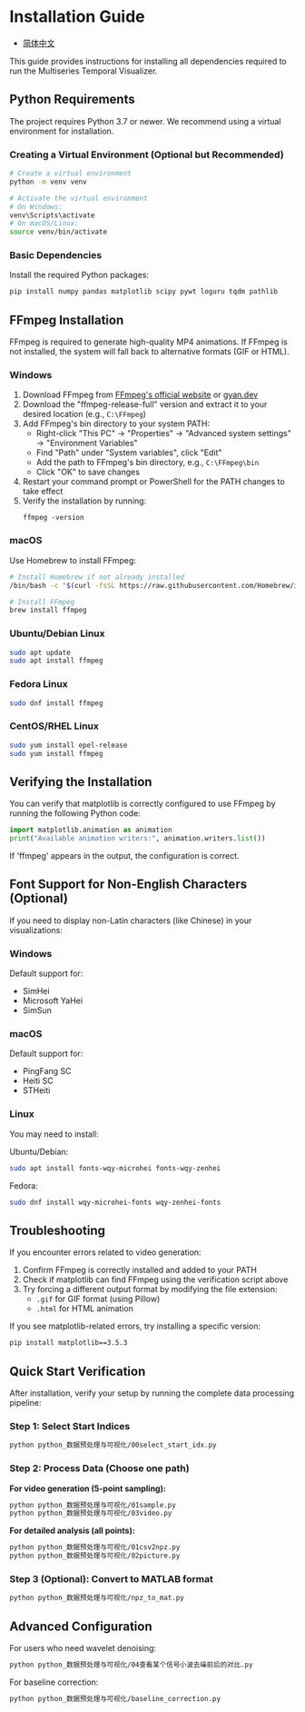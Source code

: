 # Installation Guide

- [简体中文](INSTALLATION_CN.md)

This guide provides instructions for installing all dependencies required to run the Multiseries Temporal Visualizer.

## Python Requirements

The project requires Python 3.7 or newer. We recommend using a virtual environment for installation.

### Creating a Virtual Environment (Optional but Recommended)

```bash
# Create a virtual environment
python -m venv venv

# Activate the virtual environment
# On Windows:
venv\Scripts\activate
# On macOS/Linux:
source venv/bin/activate
```

### Basic Dependencies

Install the required Python packages:

```bash
pip install numpy pandas matplotlib scipy pywt loguru tqdm pathlib
```

## FFmpeg Installation

FFmpeg is required to generate high-quality MP4 animations. If FFmpeg is not installed, the system will fall back to alternative formats (GIF or HTML).

### Windows

1. Download FFmpeg from [FFmpeg's official website](https://ffmpeg.org/download.html) or [gyan.dev](https://www.gyan.dev/ffmpeg/builds/)
2. Download the "ffmpeg-release-full" version and extract it to your desired location (e.g., `C:\FFmpeg`)
3. Add FFmpeg's bin directory to your system PATH:
   - Right-click "This PC" → "Properties" → "Advanced system settings" → "Environment Variables"
   - Find "Path" under "System variables", click "Edit"
   - Add the path to FFmpeg's bin directory, e.g., `C:\FFmpeg\bin`
   - Click "OK" to save changes
4. Restart your command prompt or PowerShell for the PATH changes to take effect
5. Verify the installation by running:
   ```
   ffmpeg -version
   ```

### macOS

Use Homebrew to install FFmpeg:

```bash
# Install Homebrew if not already installed
/bin/bash -c "$(curl -fsSL https://raw.githubusercontent.com/Homebrew/install/HEAD/install.sh)"

# Install FFmpeg
brew install ffmpeg
```

### Ubuntu/Debian Linux

```bash
sudo apt update
sudo apt install ffmpeg
```

### Fedora Linux

```bash
sudo dnf install ffmpeg
```

### CentOS/RHEL Linux

```bash
sudo yum install epel-release
sudo yum install ffmpeg
```

## Verifying the Installation

You can verify that matplotlib is correctly configured to use FFmpeg by running the following Python code:

```python
import matplotlib.animation as animation
print("Available animation writers:", animation.writers.list())
```

If 'ffmpeg' appears in the output, the configuration is correct.

## Font Support for Non-English Characters (Optional)

If you need to display non-Latin characters (like Chinese) in your visualizations:

### Windows
Default support for:
- SimHei
- Microsoft YaHei
- SimSun

### macOS
Default support for:
- PingFang SC
- Heiti SC
- STHeiti

### Linux
You may need to install:

Ubuntu/Debian:
```bash
sudo apt install fonts-wqy-microhei fonts-wqy-zenhei
```

Fedora:
```bash
sudo dnf install wqy-microhei-fonts wqy-zenhei-fonts
```

## Troubleshooting

If you encounter errors related to video generation:

1. Confirm FFmpeg is correctly installed and added to your PATH
2. Check if matplotlib can find FFmpeg using the verification script above
3. Try forcing a different output format by modifying the file extension:
   - `.gif` for GIF format (using Pillow)
   - `.html` for HTML animation

If you see matplotlib-related errors, try installing a specific version:

```bash
pip install matplotlib==3.5.3
```

## Quick Start Verification

After installation, verify your setup by running the complete data processing pipeline:

### Step 1: Select Start Indices
```bash
python python_数据预处理与可视化/00select_start_idx.py
```

### Step 2: Process Data (Choose one path)

**For video generation (5-point sampling):**
```bash
python python_数据预处理与可视化/01sample.py
python python_数据预处理与可视化/03video.py
```

**For detailed analysis (all points):**
```bash
python python_数据预处理与可视化/01csv2npz.py
python python_数据预处理与可视化/02picture.py
```

### Step 3 (Optional): Convert to MATLAB format
```bash
python python_数据预处理与可视化/npz_to_mat.py
```

## Advanced Configuration

For users who need wavelet denoising:
```bash
python python_数据预处理与可视化/04查看某个信号小波去噪前后的对比.py
```

For baseline correction:
```bash
python python_数据预处理与可视化/baseline_correction.py
```